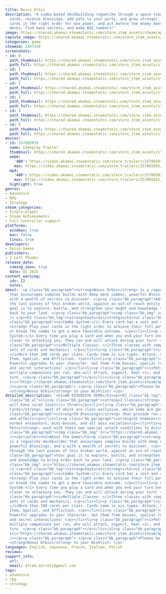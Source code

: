 ```yaml
---
title: Novus Orbis
description: 'A combo-based deckbuilding roguelike through a space-time loop: collect
  cards, receive blessings, add pets to your party, and grow stronger. Chain together
  cards in the right order for max power, and act before the enemy does. Build synergistic
  decks, find many secrets, and make BIG numbers!'
image: https://shared.akamai.steamstatic.com/store_item_assets/steam/apps/2437330/header.jpg?t=1733532671
capsule_image: https://shared.akamai.steamstatic.com/store_item_assets/steam/apps/2437330/b0215a45c428330f9a04046d284bbd001d96363b/capsule_231x87.jpg?t=1733532671
categories: game
steamid: 2437330
screenshots:
- id: 0
  path_thumbnail: https://shared.akamai.steamstatic.com/store_item_assets/steam/apps/2437330/ss_87f5ee1e0eaa70e16a2511f209e98dbd7117b5c4.600x338.jpg?t=1733532671
  path_full: https://shared.akamai.steamstatic.com/store_item_assets/steam/apps/2437330/ss_87f5ee1e0eaa70e16a2511f209e98dbd7117b5c4.1920x1080.jpg?t=1733532671
- id: 1
  path_thumbnail: https://shared.akamai.steamstatic.com/store_item_assets/steam/apps/2437330/ss_90100fc48b8d735ac16e71d0ef8a456f2ba1e05a.600x338.jpg?t=1733532671
  path_full: https://shared.akamai.steamstatic.com/store_item_assets/steam/apps/2437330/ss_90100fc48b8d735ac16e71d0ef8a456f2ba1e05a.1920x1080.jpg?t=1733532671
- id: 2
  path_thumbnail: https://shared.akamai.steamstatic.com/store_item_assets/steam/apps/2437330/ss_0730f19dec7afb97a8faefcacaf54bbb88b36f7f.600x338.jpg?t=1733532671
  path_full: https://shared.akamai.steamstatic.com/store_item_assets/steam/apps/2437330/ss_0730f19dec7afb97a8faefcacaf54bbb88b36f7f.1920x1080.jpg?t=1733532671
- id: 3
  path_thumbnail: https://shared.akamai.steamstatic.com/store_item_assets/steam/apps/2437330/ss_fe2cccf85c64f6e7bec2edd5b158e059b760a9ce.600x338.jpg?t=1733532671
  path_full: https://shared.akamai.steamstatic.com/store_item_assets/steam/apps/2437330/ss_fe2cccf85c64f6e7bec2edd5b158e059b760a9ce.1920x1080.jpg?t=1733532671
- id: 4
  path_thumbnail: https://shared.akamai.steamstatic.com/store_item_assets/steam/apps/2437330/ss_912cc1a402d81354adf31ef69bc39f5f5cdf51cc.600x338.jpg?t=1733532671
  path_full: https://shared.akamai.steamstatic.com/store_item_assets/steam/apps/2437330/ss_912cc1a402d81354adf31ef69bc39f5f5cdf51cc.1920x1080.jpg?t=1733532671
- id: 5
  path_thumbnail: https://shared.akamai.steamstatic.com/store_item_assets/steam/apps/2437330/ss_90f02bed71fdb8303c3e4ffa8e3889270711d292.600x338.jpg?t=1733532671
  path_full: https://shared.akamai.steamstatic.com/store_item_assets/steam/apps/2437330/ss_90f02bed71fdb8303c3e4ffa8e3889270711d292.1920x1080.jpg?t=1733532671
movies:
- id: 257065035
  name: Gameplay Trailer
  thumbnail: https://shared.akamai.steamstatic.com/store_item_assets/steam/apps/257065035/b702432116ff787144ebe85d759e7143626449b1/movie_600x337.jpg?t=1728925615
  webm:
    '480': https://video.akamai.steamstatic.com/store_trailers/257065035/movie480_vp9.webm?t=1728925615
    max: https://video.akamai.steamstatic.com/store_trailers/257065035/movie_max_vp9.webm?t=1728925615
  mp4:
    '480': https://video.akamai.steamstatic.com/store_trailers/257065035/movie480.mp4?t=1728925615
    max: https://video.akamai.steamstatic.com/store_trailers/257065035/movie_max.mp4?t=1728925615
  highlight: true
genres:
- Adventure
- RPG
- Strategy
steam_categories:
- Single-player
- Steam Achievements
- Full controller support
platforms:
  windows: true
  mac: false
  linux: true
developers:
- Seizo Games
publishers:
- 2 Left Thumbs
release_date:
  coming_soon: true
  date: Q1 2025
content_warning:
  ids: []
  notes:
about: '<p class="bb_paragraph"><strong>Novus Orbis</strong> is a roguelike deckbuilder
  that encourages complex builds with deep deck combos, powerful Blessings, and a
  with a wealth of secrets to discover. </p><p class="bb_paragraph">Advance through
  the last pieces of this broken world, against an out-of-reach entity. </p><p class="bb_paragraph">Your
  goal is to explore, battle, and strengthen your might and knowledge to bring order
  back to your land. </p><p class="bb_paragraph"><img class="bb_img" src="https://shared.akamai.steamstatic.com/store_item_assets/steam/apps/2437330/extras/Necrocube.gif?t=1733532671"
  /> </p><h2 class="bb_tag"><strong>Features</strong></h2><ul class="bb_ul"><li><p
  class="bb_paragraph"><i>Combo System:</i> Every card has a cost and a combo value:
  <strong> Play your cards in the right order to achieve their full potential</strong>,
  or break the combo to get a more favorable outcome. </p></li><li><p class="bb_paragraph"><i>Countdown
  System:</i> Every time you play a card and when you end your turn enemies will get
  closer to attacking you. They can and will attack during your turn! </p></li><li><p
  class="bb_paragraph"><i>Multiple Classes: </i>Three classes with completely different
  sets of cards and mechanics. </p></li><li><p class="bb_paragraph"><i>Deck Building:
  </i>More than 100 cards per class. Cards come in six types: Attack, Skill, Equipment,
  Item, Special, and Affliction. </p></li><li><p class="bb_paragraph"><i>Blessings:</i>
  Powerful upgrades to your character. Get them from bosses, special rooms, shops,
  and secret interactions! </p></li><li><p class="bb_paragraph"><i>Pets:</i> Find
  multiple companions per run, who will attack, support, heal <i>, and more</i> every
  turn. </p><p class="bb_paragraph"></p></li></ul><p class="bb_paragraph"><img class="bb_img"
  src="https://shared.akamai.steamstatic.com/store_item_assets/steam/apps/2437330/extras/mage_vs_wall.gif?t=1733532671"
  /></p><p class="bb_paragraph"> </p><p class="bb_paragraph">Please be sure to add
  <strong>Novus Orbis</strong> to your Wishlist! </p>'
detailed_description: '<h1>AN EXTENSIVE DEMO</h1><p><h2 class="bb_tag">The Demo includes:</h2><ul
  class="bb_ul"><li><p class="bb_paragraph"><strong>2 Classes</strong> (full release
  will have <i>at least</i> three)</p></li><li><p class="bb_paragraph"><strong>172
  Cards</strong>, most of which are class-exclusive, while some are generalized</p></li><li><p
  class="bb_paragraph"><strong>59 Blessings</strong> that provide run-altering abilities
  and effects</p></li><li><p class="bb_paragraph"><strong>25 Enemies</strong>, between
  normal encounters, mini-bosses, and all boss varieties</p></li><li><p class="bb_paragraph"><strong>5
  Pets</strong>, each with their own special unlock conditions to discover</p></li></ul><p
  class="bb_paragraph"><img class="bb_img" src="https://shared.akamai.steamstatic.com/store_item_assets/steam/apps/2437330/extras/elements_master_idle.gif?t=1733532671"
  /></p></p><br><h1>About the Game</h1><p class="bb_paragraph"><strong>Novus Orbis</strong>
  is a roguelike deckbuilder that encourages complex builds with deep deck combos,
  powerful Blessings, and a with a wealth of secrets to discover. </p><p class="bb_paragraph">Advance
  through the last pieces of this broken world, against an out-of-reach entity. </p><p
  class="bb_paragraph">Your goal is to explore, battle, and strengthen your might
  and knowledge to bring order back to your land. </p><p class="bb_paragraph"><img
  class="bb_img" src="https://shared.akamai.steamstatic.com/store_item_assets/steam/apps/2437330/extras/Necrocube.gif?t=1733532671"
  /> </p><h2 class="bb_tag"><strong>Features</strong></h2><ul class="bb_ul"><li><p
  class="bb_paragraph"><i>Combo System:</i> Every card has a cost and a combo value:
  <strong> Play your cards in the right order to achieve their full potential</strong>,
  or break the combo to get a more favorable outcome. </p></li><li><p class="bb_paragraph"><i>Countdown
  System:</i> Every time you play a card and when you end your turn enemies will get
  closer to attacking you. They can and will attack during your turn! </p></li><li><p
  class="bb_paragraph"><i>Multiple Classes: </i>Three classes with completely different
  sets of cards and mechanics. </p></li><li><p class="bb_paragraph"><i>Deck Building:
  </i>More than 100 cards per class. Cards come in six types: Attack, Skill, Equipment,
  Item, Special, and Affliction. </p></li><li><p class="bb_paragraph"><i>Blessings:</i>
  Powerful upgrades to your character. Get them from bosses, special rooms, shops,
  and secret interactions! </p></li><li><p class="bb_paragraph"><i>Pets:</i> Find
  multiple companions per run, who will attack, support, heal <i>, and more</i> every
  turn. </p><p class="bb_paragraph"></p></li></ul><p class="bb_paragraph"><img class="bb_img"
  src="https://shared.akamai.steamstatic.com/store_item_assets/steam/apps/2437330/extras/mage_vs_wall.gif?t=1733532671"
  /></p><p class="bb_paragraph"> </p><p class="bb_paragraph">Please be sure to add
  <strong>Novus Orbis</strong> to your Wishlist! </p>'
languages: English, Japanese, French, Italian, Polish
reviews:
support_info:
  url: ''
  email: efrem.serreli@gmail.com
tags:
- adventure
- rpg
- strategy
---
```


